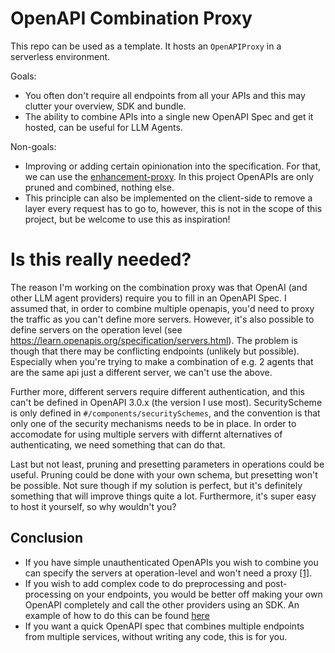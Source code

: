 # OpenAPI Combination Proxy

This repo can be used as a template. It hosts an `OpenAPIProxy` in a serverless environment.

Goals:

- You often don't require all endpoints from all your APIs and this may clutter your overview, SDK and bundle.
- The ability to combine APIs into a single new OpenAPI Spec and get it hosted, can be useful for LLM Agents.

Non-goals:

- Improving or adding certain opinionation into the specification. For that, we can use the [enhancement-proxy](https://github.com/CodeFromAnywhere/openapi-enhancement-proxy-next). In this project OpenAPIs are only pruned and combined, nothing else.
- This principle can also be implemented on the client-side to remove a layer every request has to go to, however, this is not in the scope of this project, but be welcome to use this as inspiration!

# Is this really needed?

The reason I'm working on the combination proxy was that OpenAI (and other LLM agent providers) require you to fill in an OpenAPI Spec. I assumed that, in order to combine multiple openapis, you'd need to proxy the traffic as you can't define more servers. However, it's also possible to define servers on the operation level (see https://learn.openapis.org/specification/servers.html). The problem is though that there may be conflicting endpoints (unlikely but possible). Especially when you're trying to make a combination of e.g. 2 agents that are the same api just a different server, we can't use the above.

Further more, different servers require different authentication, and this can't be defined in OpenAPI 3.0.x (the version I use most). SecurityScheme is only defined in `#/components/securitySchemes`, and the convention is that only one of the security mechanisms needs to be in place. In order to accomodate for using multiple servers with differnt alternatives of authenticating, we need something that can do that.

Last but not least, pruning and presetting parameters in operations could be useful. Pruning could be done with your own schema, but presetting won't be possible. Not sure though if my solution is perfect, but it's definitely something that will improve things quite a lot. Furthermore, it's super easy to host it yourself, so why wouldn't you?

## Conclusion

- If you have simple unauthenticated OpenAPIs you wish to combine you can specify the servers at operation-level and won't need a proxy [[1]](https://learn.openapis.org/specification/servers.html).
- If you wish to add complex code to do preprocessing and post-processing on your endpoints, you would be better off making your own OpenAPI completely and call the other providers using an SDK. An example of how to do this can be found [here](https://github.com/CodeFromAnywhere/next-openapi-demo)
- If you want a quick OpenAPI spec that combines multiple endpoints from multiple services, without writing any code, this is for you.
